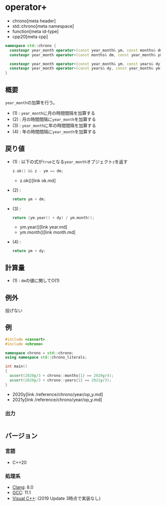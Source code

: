 # operator+
* chrono[meta header]
* std::chrono[meta namespace]
* function[meta id-type]
* cpp20[meta cpp]

```cpp
namespace std::chrono {
  constexpr year_month operator+(const year_month& ym, const months& dm) noexcept; // (1) C++20
  constexpr year_month operator+(const months& dm, const year_month& ym) noexcept; // (2) C++20

  constexpr year_month operator+(const year_month& ym, const years& dy) noexcept;  // (3) C++20
  constexpr year_month operator+(const years& dy, const year_month& ym) noexcept;  // (4) C++20
}
```

## 概要
`year_month`の加算を行う。

- (1) : `year_month`に月の時間間隔を加算する
- (2) : 月の時間間隔に`year_month`を加算する
- (3) : `year_month`に年の時間間隔を加算する
- (4) : 年の時間間隔に`year_month`を加算する


## 戻り値
- (1) : 以下の式が`true`となる`year_month`オブジェクト`z`を返す
    ```cpp
    z.ok() && z - ym == dm;
    ```
    * z.ok()[link ok.md]


- (2) :
    ```cpp
    return ym + dm;
    ```

- (3) :
    ```cpp
    return (ym.year() + dy) / ym.month();
    ```
    * ym.year()[link year.md]
    * ym.month()[link month.md]

- (4) :
    ```cpp
    return ym + dy;
    ```


## 計算量
- (1) : `dm`の値に関してO(1)


## 例外
投げない


## 例
```cpp example
#include <cassert>
#include <chrono>

namespace chrono = std::chrono;
using namespace std::chrono_literals;

int main()
{
  assert(2020y/3 + chrono::months{1} == 2020y/4);
  assert(2020y/3 + chrono::years{1} == 2021y/3);
}
```
* 2020y[link /reference/chrono/year/op_y.md]
* 2021y[link /reference/chrono/year/op_y.md]

### 出力
```
```

## バージョン
### 言語
- C++20

### 処理系
- [Clang](/implementation.md#clang): 8.0
- [GCC](/implementation.md#gcc): 11.1
- [Visual C++](/implementation.md#visual_cpp): (2019 Update 3時点で実装なし)
